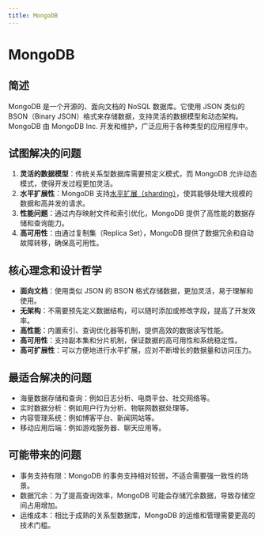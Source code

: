 ```yaml
---
title: MongoDB
---
```


# MongoDB
## 简述
MongoDB 是一个开源的、面向文档的 NoSQL 数据库。它使用 JSON 类似的 BSON（Binary JSON）格式来存储数据，支持灵活的数据模型和动态架构。MongoDB 由 MongoDB Inc. 开发和维护，广泛应用于各种类型的应用程序中。

## 试图解决的问题
1. **灵活的数据模型**：传统关系型数据库需要预定义模式，而 MongoDB 允许动态模式，使得开发过程更加灵活。
2. **水平扩展性**：MongoDB 支持[水平扩展（sharding）](./数据库水平拓展)，使其能够处理大规模的数据和高并发的请求。
3. **性能问题**：通过内存映射文件和索引优化，MongoDB 提供了高性能的数据存储和查询能力。
4. **高可用性**：由通过复制集（Replica Set），MongoDB 提供了数据冗余和自动故障转移，确保高可用性。

## 核心理念和设计哲学
* **面向文档**：使用类似 JSON 的 BSON 格式存储数据，更加灵活，易于理解和使用。
* **无架构**：不需要预先定义数据结构，可以随时添加或修改字段，提高了开发效率。
* **高性能**：内置索引、查询优化器等机制，提供高效的数据读写性能。
* **高可用性**：支持副本集和分片机制，保证数据的高可用性和系统稳定性。
* **高可扩展性**：可以方便地进行水平扩展，应对不断增长的数据量和访问压力。

## 最适合解决的问题
* 海量数据存储和查询：例如日志分析、电商平台、社交网络等。
* 实时数据分析：例如用户行为分析、物联网数据处理等。
* 内容管理系统：例如博客平台、新闻网站等。
* 移动应用后端：例如游戏服务器、聊天应用等。

## 可能带来的问题
* 事务支持有限：MongoDB 的事务支持相对较弱，不适合需要强一致性的场景。
* 数据冗余：为了提高查询效率，MongoDB 可能会存储冗余数据，导致存储空间占用增加。
* 运维成本：相比于成熟的关系型数据库，MongoDB 的运维和管理需要更高的技术门槛。

